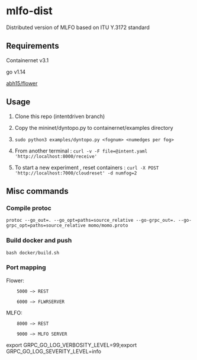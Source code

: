 # mlfo-dist
Distributed version of MLFO based on ITU Y.3172 standard 
## Requirements 
Containernet v3.1

go v1.14

[abh15/flower](https://github.com/abh15/flower)

## Usage
1. Clone this repo (intentdriven branch)

2. Copy the mininet/dyntopo.py to containernet/examples directory

3. `sudo python3 examples/dyntopo.py <fognum> <numedges per fog>` 

4. From another terminal : `curl -v -F file=@intent.yaml 'http://localhost:8000/receive'`

5. To start a new experiment , reset containers : `curl -X POST 'http://localhost:7000/cloudreset' -d numfog=2`


## Misc commands
### Compile protoc

`protoc --go_out=. --go_opt=paths=source_relative --go-grpc_out=. --go-grpc_opt=paths=source_relative momo/momo.proto`

### Build docker and push
`bash docker/build.sh`





### Port mapping
Flower: 

		5000 —> REST

	    6000 —> FLWRSERVER

MLFO: 

		8000 —> REST

	  	9000 —> MLFO SERVER



export GRPC_GO_LOG_VERBOSITY_LEVEL=99;export GRPC_GO_LOG_SEVERITY_LEVEL=info
